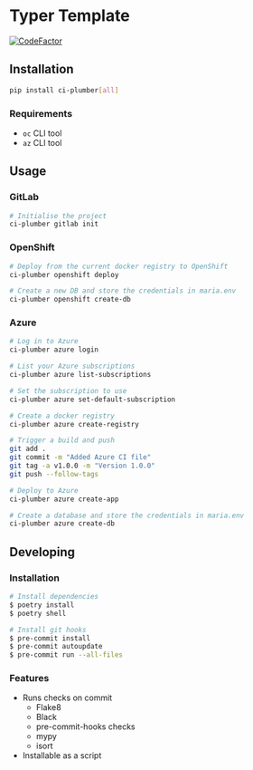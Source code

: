 # Typer Template

[![CodeFactor](https://www.codefactor.io/repository/github/pbexe/ci-plumber/badge)](https://www.codefactor.io/repository/github/pbexe/ci-plumber)

## Installation

```sh
pip install ci-plumber[all]
```

### Requirements

- `oc` CLI tool
- `az` CLI tool

## Usage

### GitLab
```sh
# Initialise the project
ci-plumber gitlab init
```

### OpenShift

```sh
# Deploy from the current docker registry to OpenShift
ci-plumber openshift deploy

# Create a new DB and store the credentials in maria.env
ci-plumber openshift create-db
```

### Azure

```sh
# Log in to Azure
ci-plumber azure login

# List your Azure subscriptions
ci-plumber azure list-subscriptions

# Set the subscription to use
ci-plumber azure set-default-subscription

# Create a docker registry
ci-plumber azure create-registry

# Trigger a build and push
git add .
git commit -m "Added Azure CI file"
git tag -a v1.0.0 -m "Version 1.0.0"
git push --follow-tags

# Deploy to Azure
ci-plumber azure create-app

# Create a database and store the credentials in maria.env
ci-plumber azure create-db
```

## Developing

### Installation
```sh
# Install dependencies
$ poetry install
$ poetry shell

# Install git hooks
$ pre-commit install
$ pre-commit autoupdate
$ pre-commit run --all-files
```

### Features

- Runs checks on commit
    - Flake8
    - Black
    - pre-commit-hooks checks
    - mypy
    - isort
- Installable as a script
